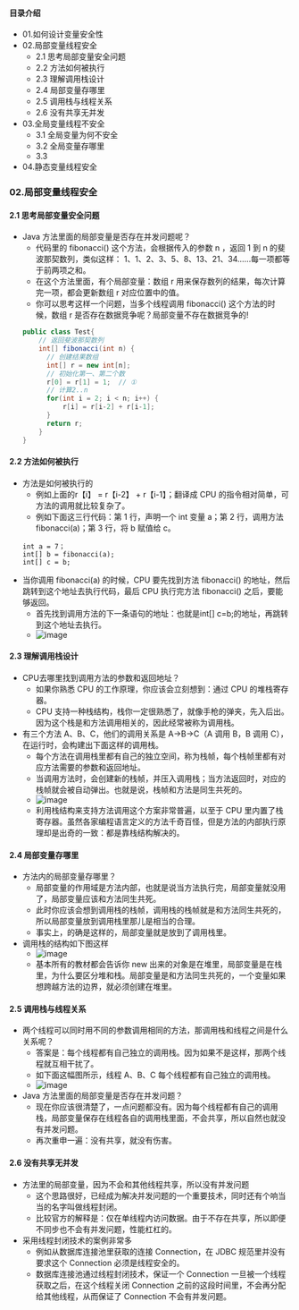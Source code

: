 #### 目录介绍
- 01.如何设计变量安全性
- 02.局部变量线程安全
    - 2.1 思考局部变量安全问题
    - 2.2 方法如何被执行
    - 2.3 理解调用栈设计
    - 2.4 局部变量存哪里
    - 2.5 调用栈与线程关系
    - 2.6 没有共享无并发
- 03.全局变量线程不安全
    - 3.1 全局变量为何不安全
    - 3.2 全局变量存哪里
    - 3.3
- 04.静态变量线程安全



### 02.局部变量线程安全
#### 2.1 思考局部变量安全问题
- Java 方法里面的局部变量是否存在并发问题呢？
    - 代码里的 fibonacci() 这个方法，会根据传入的参数 n ，返回 1 到 n 的斐波那契数列，类似这样： 1、1、2、3、5、8、13、21、34……每一项都等于前两项之和。
    - 在这个方法里面，有个局部变量：数组 r 用来保存数列的结果，每次计算完一项，都会更新数组 r 对应位置中的值。
    - 你可以思考这样一个问题，当多个线程调用 fibonacci() 这个方法的时候，数组 r 是否存在数据竞争呢？局部变量不存在数据竞争的!
    ``` java
    public class Test{
        // 返回斐波那契数列
        int[] fibonacci(int n) {
          // 创建结果数组
          int[] r = new int[n];
          // 初始化第一、第二个数
          r[0] = r[1] = 1;  // ①
          // 计算2..n
          for(int i = 2; i < n; i++) {
              r[i] = r[i-2] + r[i-1];
          }
          return r;
        }
    }
    ```


#### 2.2 方法如何被执行
- 方法是如何被执行的
    - 例如上面的r【i】 = r【i-2】 + r【i-1】；翻译成 CPU 的指令相对简单，可方法的调用就比较复杂了。
    - 例如下面这三行代码：第 1 行，声明一个 int 变量 a；第 2 行，调用方法 fibonacci(a)；第 3 行，将 b 赋值给 c。
    ```
    int a = 7；
    int[] b = fibonacci(a);
    int[] c = b;
    ```
- 当你调用 fibonacci(a) 的时候，CPU 要先找到方法 fibonacci() 的地址，然后跳转到这个地址去执行代码，最后 CPU 执行完方法 fibonacci() 之后，要能够返回。
    - 首先找到调用方法的下一条语句的地址：也就是int[] c=b;的地址，再跳转到这个地址去执行。
    - ![image](https://img-blog.csdnimg.cn/direct/7502f03fcbf449538e16a93fbff9885a.png)



#### 2.3 理解调用栈设计
- CPU去哪里找到调用方法的参数和返回地址？
    - 如果你熟悉 CPU 的工作原理，你应该会立刻想到：通过 CPU 的堆栈寄存器。
    - CPU 支持一种栈结构，栈你一定很熟悉了，就像手枪的弹夹，先入后出。因为这个栈是和方法调用相关的，因此经常被称为调用栈。
- 有三个方法 A、B、C，他们的调用关系是 A->B->C（A 调用 B，B 调用 C），在运行时，会构建出下面这样的调用栈。
    - 每个方法在调用栈里都有自己的独立空间，称为栈帧，每个栈帧里都有对应方法需要的参数和返回地址。
    - 当调用方法时，会创建新的栈帧，并压入调用栈；当方法返回时，对应的栈帧就会被自动弹出。也就是说，栈帧和方法是同生共死的。
    - ![image](https://img-blog.csdnimg.cn/direct/6de849e108344699abce8298fb4d7ec5.png)
    - 利用栈结构来支持方法调用这个方案非常普遍，以至于 CPU 里内置了栈寄存器。虽然各家编程语言定义的方法千奇百怪，但是方法的内部执行原理却是出奇的一致：都是靠栈结构解决的。



#### 2.4 局部变量存哪里
- 方法内的局部变量存哪里？
    - 局部变量的作用域是方法内部，也就是说当方法执行完，局部变量就没用了，局部变量应该和方法同生共死。
    - 此时你应该会想到调用栈的栈帧，调用栈的栈帧就是和方法同生共死的，所以局部变量放到调用栈里那儿是相当的合理。
    - 事实上，的确是这样的，局部变量就是放到了调用栈里。
- 调用栈的结构如下图这样
    - ![image](https://img-blog.csdnimg.cn/direct/3c762d83814c40d9aece86679b8c3fb5.png)
    - 基本所有的教材都会告诉你 new 出来的对象是在堆里，局部变量是在栈里，为什么要区分堆和栈。局部变量是和方法同生共死的，一个变量如果想跨越方法的边界，就必须创建在堆里。



#### 2.5 调用栈与线程关系
- 两个线程可以同时用不同的参数调用相同的方法，那调用栈和线程之间是什么关系呢？
    - 答案是：每个线程都有自己独立的调用栈。因为如果不是这样，那两个线程就互相干扰了。
    - 如下面这幅图所示，线程 A、B、C 每个线程都有自己独立的调用栈。
    - ![image](https://img-blog.csdnimg.cn/direct/bea6739edda140f8b0e3ce2c7b60053c.png)
- Java 方法里面的局部变量是否存在并发问题？
    - 现在你应该很清楚了，一点问题都没有。因为每个线程都有自己的调用栈，局部变量保存在线程各自的调用栈里面，不会共享，所以自然也就没有并发问题。
    - 再次重申一遍：没有共享，就没有伤害。



#### 2.6 没有共享无并发
- 方法里的局部变量，因为不会和其他线程共享，所以没有并发问题
    - 这个思路很好，已经成为解决并发问题的一个重要技术，同时还有个响当当的名字叫做线程封闭。
    - 比较官方的解释是：仅在单线程内访问数据。由于不存在共享，所以即便不同步也不会有并发问题，性能杠杠的。
- 采用线程封闭技术的案例非常多
    - 例如从数据库连接池里获取的连接 Connection，在 JDBC 规范里并没有要求这个 Connection 必须是线程安全的。
    - 数据库连接池通过线程封闭技术，保证一个 Connection 一旦被一个线程获取之后，在这个线程关闭 Connection 之前的这段时间里，不会再分配给其他线程，从而保证了 Connection 不会有并发问题。























